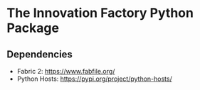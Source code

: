 # The Innovation Factory Python Package
## Dependencies
- Fabric 2: https://www.fabfile.org/
- Python Hosts: https://pypi.org/project/python-hosts/
